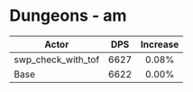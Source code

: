 # Dungeons - am
| Actor | DPS | Increase |
|---|:---:|:---:|
|swp_check_with_tof|6627|0.08%|
|Base|6622|0.00%|
